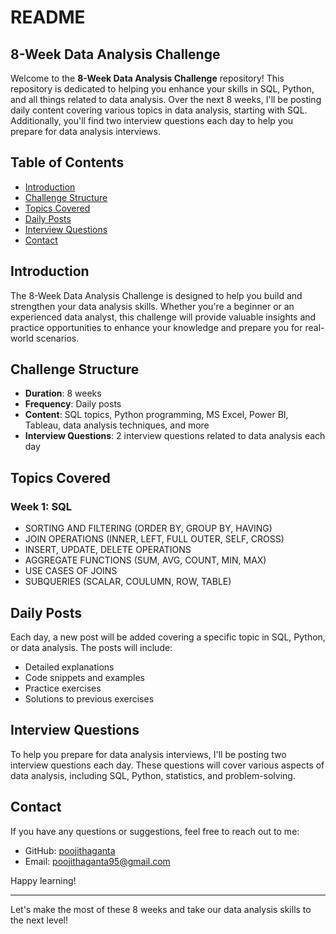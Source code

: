 # README

## 8-Week Data Analysis Challenge

Welcome to the **8-Week Data Analysis Challenge** repository! This repository is dedicated to helping you enhance your skills in SQL, Python, and all things related to data analysis. Over the next 8 weeks, I'll be posting daily content covering various topics in data analysis, starting with SQL. Additionally, you'll find two interview questions each day to help you prepare for data analysis interviews.

## Table of Contents

- [Introduction](#introduction)
- [Challenge Structure](#challenge-structure)
- [Topics Covered](#topics-covered)
- [Daily Posts](#daily-posts)
- [Interview Questions](#interview-questions)
- [Contact](#contact)

## Introduction

The 8-Week Data Analysis Challenge is designed to help you build and strengthen your data analysis skills. Whether you're a beginner or an experienced data analyst, this challenge will provide valuable insights and practice opportunities to enhance your knowledge and prepare you for real-world scenarios.

## Challenge Structure

- **Duration**: 8 weeks
- **Frequency**: Daily posts
- **Content**: SQL topics, Python programming, MS Excel, Power BI, Tableau, data analysis techniques, and more
- **Interview Questions**: 2 interview questions related to data analysis each day

## Topics Covered

### Week 1: SQL

- SORTING AND FILTERING (ORDER BY, GROUP BY, HAVING)
- JOIN OPERATIONS (INNER, LEFT, FULL OUTER, SELF, CROSS)				
- INSERT, UPDATE, DELETE OPERATIONS				
- AGGREGATE FUNCTIONS (SUM, AVG, COUNT, MIN, MAX)				
- USE CASES OF JOINS				
- SUBQUERIES (SCALAR, COULUMN, ROW, TABLE)	


## Daily Posts

Each day, a new post will be added covering a specific topic in SQL, Python, or data analysis. The posts will include:

- Detailed explanations
- Code snippets and examples
- Practice exercises
- Solutions to previous exercises

## Interview Questions

To help you prepare for data analysis interviews, I'll be posting two interview questions each day. These questions will cover various aspects of data analysis, including SQL, Python, statistics, and problem-solving.


## Contact

If you have any questions or suggestions, feel free to reach out to me:

- GitHub: [poojithaganta](https://github.com/poojithaganta)
- Email: [poojithaganta95@gmail.com](poojithaganta95@gmail.com)

Happy learning!

---

Let's make the most of these 8 weeks and take our data analysis skills to the next level!

